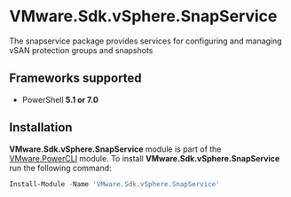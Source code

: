 # VMware.Sdk.vSphere.SnapService

The snapservice package provides services for configuring and managing vSAN protection groups and snapshots

<a name="frameworks-supported"></a>
## Frameworks supported
- PowerShell **5.1 or 7.0**

<a name="installation"></a>
## Installation

**VMware.Sdk.vSphere.SnapService** module is part of the [VMware.PowerCLI](https://www.powershellgallery.com/packages/VMware.PowerCLI) module. To install **VMware.Sdk.vSphere.SnapService** run the following command:

```powershell
Install-Module -Name 'VMware.Sdk.vSphere.SnapService'
```
